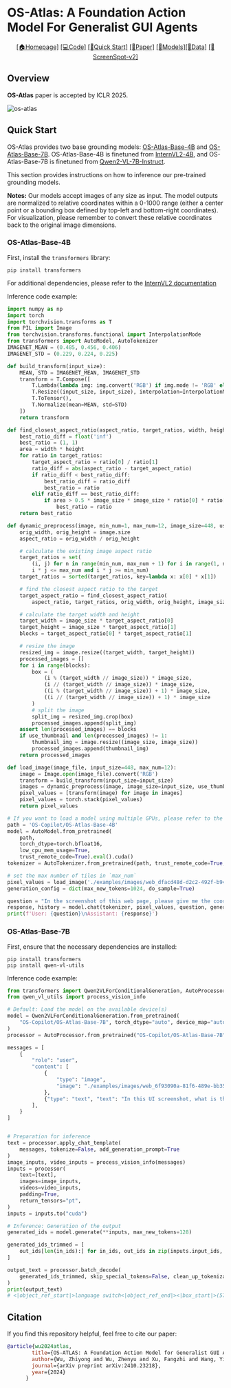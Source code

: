 # OS-Atlas: A Foundation Action Model For Generalist GUI Agents

<div align="center">

[\[🏠Homepage\]](https://osatlas.github.io) [\[💻Code\]](https://github.com/OS-Copilot/OS-Atlas) [\[🚀Quick Start\]](#quick-start) [\[📝Paper\]](https://arxiv.org/abs/2410.23218) [\[🤗Models\]](https://huggingface.co/collections/OS-Copilot/os-atlas-67246e44003a1dfcc5d0d045)[\[🤗Data\]](https://huggingface.co/datasets/OS-Copilot/OS-Atlas-data) [\[🤗ScreenSpot-v2\]](https://huggingface.co/datasets/OS-Copilot/ScreenSpot-v2) 

</div>

## Overview

**OS-Atlas** paper is accepted by ICLR 2025.

![os-atlas](https://github.com/user-attachments/assets/cf2ee020-5e15-4087-9a7e-75cc43662494)

<!-- ## TODO List
- [] 
- [ ]
- [ ]
- [ ] -->

## Quick Start
OS-Atlas provides two base grounding models: [OS-Atlas-Base-4B](https://huggingface.co/OS-Copilot/OS-Atlas-Base-4B) and [OS-Atlas-Base-7B](https://huggingface.co/OS-Copilot/OS-Atlas-Base-7B). OS-Atlas-Base-4B is finetuned from [InternVL2-4B](https://huggingface.co/OpenGVLab/InternVL2-4B), and OS-Atlas-Base-7B is finetuned from [Qwen2-VL-7B-Instruct](https://huggingface.co/Qwen/Qwen2-VL-7B-Instruct).

This section provides instructions on how to inference our pre-trained grounding models.

**Notes:** Our models accept images of any size as input. The model outputs are normalized to relative coordinates within a 0-1000 range (either a center point or a bounding box defined by top-left and bottom-right coordinates). For visualization, please remember to convert these relative coordinates back to the original image dimensions.

### OS-Atlas-Base-4B
First, install the `transformers` library:
```
pip install transformers
```
For additional dependencies, please refer to the [InternVL2 documentation](https://internvl.readthedocs.io/en/latest/get_started/installation.html)

Inference code example:
```python
import numpy as np
import torch
import torchvision.transforms as T
from PIL import Image
from torchvision.transforms.functional import InterpolationMode
from transformers import AutoModel, AutoTokenizer
IMAGENET_MEAN = (0.485, 0.456, 0.406)
IMAGENET_STD = (0.229, 0.224, 0.225)

def build_transform(input_size):
    MEAN, STD = IMAGENET_MEAN, IMAGENET_STD
    transform = T.Compose([
        T.Lambda(lambda img: img.convert('RGB') if img.mode != 'RGB' else img),
        T.Resize((input_size, input_size), interpolation=InterpolationMode.BICUBIC),
        T.ToTensor(),
        T.Normalize(mean=MEAN, std=STD)
    ])
    return transform

def find_closest_aspect_ratio(aspect_ratio, target_ratios, width, height, image_size):
    best_ratio_diff = float('inf')
    best_ratio = (1, 1)
    area = width * height
    for ratio in target_ratios:
        target_aspect_ratio = ratio[0] / ratio[1]
        ratio_diff = abs(aspect_ratio - target_aspect_ratio)
        if ratio_diff < best_ratio_diff:
            best_ratio_diff = ratio_diff
            best_ratio = ratio
        elif ratio_diff == best_ratio_diff:
            if area > 0.5 * image_size * image_size * ratio[0] * ratio[1]:
                best_ratio = ratio
    return best_ratio

def dynamic_preprocess(image, min_num=1, max_num=12, image_size=448, use_thumbnail=False):
    orig_width, orig_height = image.size
    aspect_ratio = orig_width / orig_height

    # calculate the existing image aspect ratio
    target_ratios = set(
        (i, j) for n in range(min_num, max_num + 1) for i in range(1, n + 1) for j in range(1, n + 1) if
        i * j <= max_num and i * j >= min_num)
    target_ratios = sorted(target_ratios, key=lambda x: x[0] * x[1])

    # find the closest aspect ratio to the target
    target_aspect_ratio = find_closest_aspect_ratio(
        aspect_ratio, target_ratios, orig_width, orig_height, image_size)

    # calculate the target width and height
    target_width = image_size * target_aspect_ratio[0]
    target_height = image_size * target_aspect_ratio[1]
    blocks = target_aspect_ratio[0] * target_aspect_ratio[1]

    # resize the image
    resized_img = image.resize((target_width, target_height))
    processed_images = []
    for i in range(blocks):
        box = (
            (i % (target_width // image_size)) * image_size,
            (i // (target_width // image_size)) * image_size,
            ((i % (target_width // image_size)) + 1) * image_size,
            ((i // (target_width // image_size)) + 1) * image_size
        )
        # split the image
        split_img = resized_img.crop(box)
        processed_images.append(split_img)
    assert len(processed_images) == blocks
    if use_thumbnail and len(processed_images) != 1:
        thumbnail_img = image.resize((image_size, image_size))
        processed_images.append(thumbnail_img)
    return processed_images

def load_image(image_file, input_size=448, max_num=12):
    image = Image.open(image_file).convert('RGB')
    transform = build_transform(input_size=input_size)
    images = dynamic_preprocess(image, image_size=input_size, use_thumbnail=True, max_num=max_num)
    pixel_values = [transform(image) for image in images]
    pixel_values = torch.stack(pixel_values)
    return pixel_values

# If you want to load a model using multiple GPUs, please refer to the `Multiple GPUs` section.
path = 'OS-Copilot/OS-Atlas-Base-4B'
model = AutoModel.from_pretrained(
    path,
    torch_dtype=torch.bfloat16,
    low_cpu_mem_usage=True,
    trust_remote_code=True).eval().cuda()
tokenizer = AutoTokenizer.from_pretrained(path, trust_remote_code=True, use_fast=False)

# set the max number of tiles in `max_num`
pixel_values = load_image('./examples/images/web_dfacd48d-d2c2-492f-b94c-41e6a34ea99f.png', max_num=6).to(torch.bfloat16).cuda()
generation_config = dict(max_new_tokens=1024, do_sample=True)

question = "In the screenshot of this web page, please give me the coordinates of the element I want to click on according to my instructions(with point).\n\"'Champions League' link\""
response, history = model.chat(tokenizer, pixel_values, question, generation_config, history=None, return_history=True)
print(f'User: {question}\nAssistant: {response}')
```


### OS-Atlas-Base-7B
First, ensure that the necessary dependencies are installed:
```
pip install transformers
pip install qwen-vl-utils
```

Inference code example:
```python
from transformers import Qwen2VLForConditionalGeneration, AutoProcessor
from qwen_vl_utils import process_vision_info

# Default: Load the model on the available device(s)
model = Qwen2VLForConditionalGeneration.from_pretrained(
    "OS-Copilot/OS-Atlas-Base-7B", torch_dtype="auto", device_map="auto"
)
processor = AutoProcessor.from_pretrained("OS-Copilot/OS-Atlas-Base-7B")

messages = [
    {
        "role": "user",
        "content": [
            {
                "type": "image",
                "image": "./examples/images/web_6f93090a-81f6-489e-bb35-1a2838b18c01.png",
            },
            {"type": "text", "text": "In this UI screenshot, what is the position of the element corresponding to the command \"switch language of current page\" (with bbox)?"},
        ],
    }
]


# Preparation for inference
text = processor.apply_chat_template(
    messages, tokenize=False, add_generation_prompt=True
)
image_inputs, video_inputs = process_vision_info(messages)
inputs = processor(
    text=[text],
    images=image_inputs,
    videos=video_inputs,
    padding=True,
    return_tensors="pt",
)
inputs = inputs.to("cuda")

# Inference: Generation of the output
generated_ids = model.generate(**inputs, max_new_tokens=128)

generated_ids_trimmed = [
    out_ids[len(in_ids):] for in_ids, out_ids in zip(inputs.input_ids, generated_ids)
]

output_text = processor.batch_decode(
    generated_ids_trimmed, skip_special_tokens=False, clean_up_tokenization_spaces=False
)
print(output_text)
# <|object_ref_start|>language switch<|object_ref_end|><|box_start|>(576,12),(592,42)<|box_end|><|im_end|>
```


## Citation
If you find this repository helpful, feel free to cite our paper:
```bibtex
@article{wu2024atlas,
        title={OS-ATLAS: A Foundation Action Model for Generalist GUI Agents},
        author={Wu, Zhiyong and Wu, Zhenyu and Xu, Fangzhi and Wang, Yian and Sun, Qiushi and Jia, Chengyou and Cheng, Kanzhi and Ding, Zichen and Chen, Liheng and Liang, Paul Pu and others},
        journal={arXiv preprint arXiv:2410.23218},
        year={2024}
      }
```
